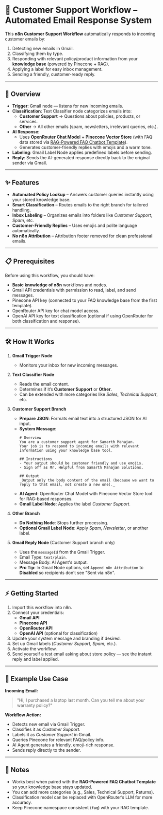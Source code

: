 # 📧 Customer Support Workflow – Automated Email Response System

This **n8n Customer Support Workflow** automatically responds to incoming customer emails by:
1. Detecting new emails in Gmail.
2. Classifying them by type.
3. Responding with relevant policy/product information from your **knowledge base** (powered by Pinecone + RAG).
4. Applying a label for easy inbox management.
5. Sending a friendly, customer-ready reply.

---

## 🚀 Overview

- **Trigger**: Gmail node — listens for new incoming emails.
- **Classification**: Text Classifier node categorizes emails into:
  - **Customer Support** → Questions about policies, products, or services.
  - **Other** → All other emails (spam, newsletters, irrelevant queries, etc.).
- **AI Response**:  
  - Uses **OpenRouter Chat Model** + **Pinecone Vector Store** (with FAQ data stored via [RAG-Powered FAQ Chatbot Template](https://github.com/GitSamarth/RAG-PIPELINE-CHATBOT)).
  - Generates customer-friendly replies with emojis and a warm tone.
- **Labeling**: Gmail Label Node applies predefined labels before sending.
- **Reply**: Sends the AI-generated response directly back to the original sender via Gmail.

---

## ✨ Features

- **Automated Policy Lookup** – Answers customer queries instantly using your stored knowledge base.
- **Smart Classification** – Routes emails to the right branch for tailored handling.
- **Inbox Labeling** – Organizes emails into folders like *Customer Support*, *Spam*, etc.
- **Customer-Friendly Replies** – Uses emojis and polite language automatically.
- **No n8n Attribution** – Attribution footer removed for clean professional emails.

---

## 📋 Prerequisites

Before using this workflow, you should have:

- **Basic knowledge of n8n** workflows and nodes.
- Gmail API credentials with permission to read, label, and send messages.
- Pinecone API key (connected to your FAQ knowledge base from the first template).
- OpenRouter API key for chat model access.
- OpenAI API key for text classification (optional if using OpenRouter for both classification and response).

---

## 🛠️ How It Works

1. **Gmail Trigger Node**  
   - Monitors your inbox for new incoming messages.

2. **Text Classifier Node**  
   - Reads the email content.
   - Determines if it’s **Customer Support** or **Other**.
   - Can be extended with more categories like *Sales*, *Technical Support*, etc.

3. **Customer Support Branch**  
   - **Prepare JSON**: Formats email text into a structured JSON for AI input.
   - **System Message**:
     ```
     # Overview
     You are a customer support agent for Samarth Mahajan.
     Your job is to respond to incoming emails with relevant information using your knowledge base tool.

     ## Instructions
     - Your output should be customer friendly and use emojis.
     - Sign off as Mr. Helpful from Samarth Mahajan Solutions.

     ## Output
     _Output only the body content of the email (because we want to reply to that email, not create a new one)._
     ```
   - **AI Agent**: OpenRouter Chat Model with Pinecone Vector Store tool for RAG-based responses.
   - **Gmail Label Node**: Applies the label *Customer Support*.

4. **Other Branch**  
   - **Do Nothing Node**: Stops further processing.
   - **Optional Gmail Label Node**: Apply *Spam*, *Newsletter*, or another label.

5. **Gmail Reply Node** (Customer Support branch only)  
   - Uses the `messageId` from the Gmail Trigger.
   - Email Type: `text/plain`.
   - Message Body: AI Agent's output.
   - **Pro Tip**: In Gmail Node options, set `Append n8n Attribution` to **Disabled** so recipients don’t see "Sent via n8n".

---

## ⚡ Getting Started

1. Import this workflow into n8n.
2. Connect your credentials:
   - **Gmail API**
   - **Pinecone API**
   - **OpenRouter API**
   - **OpenAI API** (optional for classification)
3. Update your system message and branding if desired.
4. Set up Gmail labels (*Customer Support*, *Spam*, etc.).
5. Activate the workflow.
6. Send yourself a test email asking about store policy — see the instant reply and label applied.

---

## 💬 Example Use Case

**Incoming Email:**  
> "Hi, I purchased a laptop last month. Can you tell me about your warranty policy?"

**Workflow Action:**  
- Detects new email via Gmail Trigger.
- Classifies it as *Customer Support*.
- Labels it as *Customer Support* in Gmail.
- Queries Pinecone for relevant FAQ/policy info.
- AI Agent generates a friendly, emoji-rich response.
- Sends reply directly to the sender.

---

## 📌 Notes

- Works best when paired with the **RAG-Powered FAQ Chatbot Template** so your knowledge base stays updated.
- You can add more categories (e.g., Sales, Technical Support, Returns).
- Classification model can be replaced with OpenRouter’s LLM for more accuracy.
- Keep Pinecone namespace consistent (`faq`) with your RAG template.
